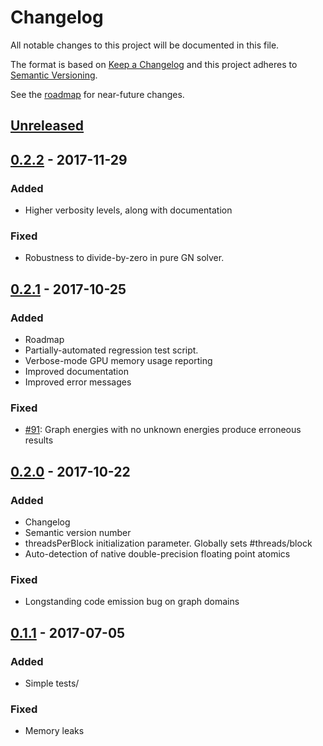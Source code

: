 # Changelog
All notable changes to this project will be documented in this file.

The format is based on [Keep a Changelog](http://keepachangelog.com/en/1.0.0/)
and this project adheres to [Semantic Versioning](http://semver.org/spec/v2.0.0.html).

See the [roadmap](https://github.com/niessner/Opt/blob/master/ROADMAP.md) for near-future changes.

## [Unreleased]

## [0.2.2] - 2017-11-29
### Added
- Higher verbosity levels, along with documentation

### Fixed 
- Robustness to divide-by-zero in pure GN solver.

## [0.2.1] - 2017-10-25
### Added
- Roadmap
- Partially-automated regression test script.
- Verbose-mode GPU memory usage reporting
- Improved documentation 
- Improved error messages

### Fixed 
- [#91](https://github.com/niessner/Opt/issues/91): Graph energies with no unknown energies produce erroneous results

## [0.2.0] - 2017-10-22
### Added
- Changelog
- Semantic version number
- threadsPerBlock initialization parameter. Globally sets #threads/block
- Auto-detection of native double-precision floating point atomics

### Fixed 
- Longstanding code emission bug on graph domains

## [0.1.1] - 2017-07-05
### Added
- Simple tests/

### Fixed 
- Memory leaks

[Unreleased]: https://github.com/niessner/Opt/compare/v0.2.2...HEAD
[0.2.2]: https://github.com/niessner/Opt/compare/v0.2.1...v0.2.2
[0.2.1]: https://github.com/niessner/Opt/compare/v0.2.0...v0.2.1
[0.2.0]: https://github.com/niessner/Opt/compare/v0.1.1...v0.2.0
[0.1.1]: https://github.com/niessner/Opt/v0.1.0...v0.1.1
